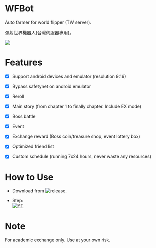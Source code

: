 # WFBot
  Auto farmer for world flipper (TW server).<br>
  
  彈射世界機器人(台灣伺服器專用)。<br>

  ![](https://i.imgur.com/biv25F7.png)
  
  
# Features

- [x] Support android devices and emulator (resolution 9:16)
- [x] Bypass safetynet on android emulator
- [x] Reroll
- [x] Main story (from chapter 1 to finally chapter. Include EX mode)
- [x] Boss battle
- [x] Event
- [x] Exchange reward (Boss coin/treasure shop, event lottery box)
- [x] Optimized friend list
- [x] Custom schedule (running 7x24 hours, never waste any resources)


# How to Use
  * Download from ![release](https://github.com/panex0845/World_Flipper/releases).
  
  * Step:<br>
    [![YT](https://img.youtube.com/vi/fUv-UlT5HfU/0.jpg)](https://www.youtube.com/watch?v=fUv-UlT5HfU)<br>
  
# Note
  For academic exchange only. Use at your own risk.<br>
